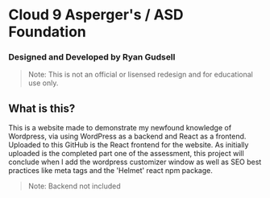 # Cloud 9 Asperger's / ASD Foundation

### Designed and Developed by Ryan Gudsell

> Note: This is not an official or lisensed redesign and for educational use only.

## What is this?

This is a website made to demonstrate my newfound knowledge of Wordpress, via using WordPress as a backend and React as a frontend. Uploaded to this GitHub is the React frontend for the website. As initially uploaded is the completed part one of the assessment, this project will conclude when I add the wordpress customizer window as well as SEO best practices like meta tags and the 'Helmet' react npm package.

> Note: Backend not included
